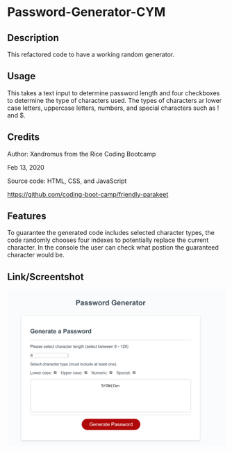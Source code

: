 # Password-Generator-CYM
 

## Description


This refactored code to have a working random generator.


## Usage

This takes a text input to determine password length and four checkboxes to determine the type of characters used. The types of characters ar lower case letters, uppercase letters, numbers, and special characters such as ! and $.


## Credits

Author: Xandromus from the Rice Coding Bootcamp


Feb 13, 2020


Source code: HTML,  CSS, and JavaScript


https://github.com/coding-boot-camp/friendly-parakeet



## Features


To guarantee the generated code includes selected character types, the code randomly chooses four indexes to potentially replace the current character. In the console the user can check what postion the guaranteed character would be.


## Link/Screentshot


![mod3hwscreenshot.](./mod3hwscreenshot.PNG)